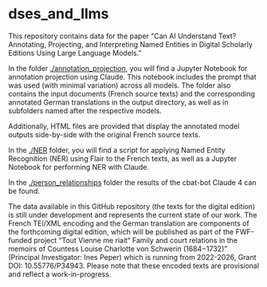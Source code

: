 # dses_and_llms
This repository contains data for the paper "Can AI Understand Text? Annotating, Projecting, and Interpreting Named Entities in Digital Scholarly Editions Using Large Language Models."

In the folder [./annotation_projection](annotation_projection), you will find a Jupyter Notebook for annotation projection using Claude. This notebook includes the prompt that was used (with minimal variation) across all models. The folder also contains the input documents (French source texts) and the corresponding annotated German translations in the output directory, as well as in subfolders named after the respective models.

Additionally, HTML files are provided that display the annotated model outputs side-by-side with the original French source texts.

In the [./NER](NER) folder, you will find a script for applying Named Entity Recognition (NER) using Flair to the French texts, as well as a Jupyter Notebook for performing NER with Claude.

In the [./person_relationships](person_relationships) folder the results of the cbat-bot Claude 4 can be found.

The data available in this GitHub repository (the texts for the digital edition) is still under development and represents the current state of our work. The French TEI/XML encoding and the German translation are components of the forthcoming digital edition, which will be published as part of the FWF-funded project “Tout Vienne me riait“ Family and court relations in the memoirs of Countess Louise Charlotte von Schwerin (1684−1732)” (Principal Investigator: Ines Peper) which is running from 2022-2026, Grant DOI: 10.55776/P34943. Please note that these encoded texts are provisional and reflect a work-in-progress.
